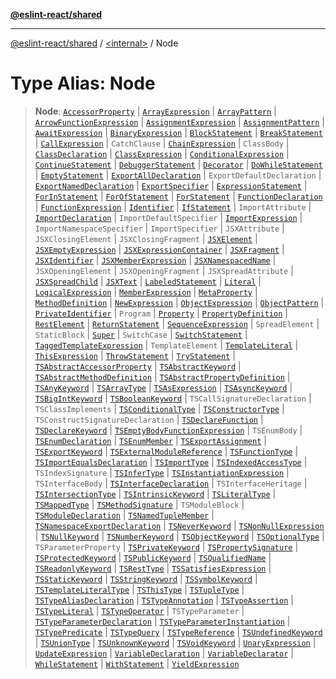 [**@eslint-react/shared**](../../README.md)

***

[@eslint-react/shared](../../README.md) / [\<internal\>](../README.md) / Node

# Type Alias: Node

> **Node**: [`AccessorProperty`](AccessorProperty.md) \| [`ArrayExpression`](../interfaces/ArrayExpression.md) \| [`ArrayPattern`](../interfaces/ArrayPattern.md) \| [`ArrowFunctionExpression`](../interfaces/ArrowFunctionExpression.md) \| [`AssignmentExpression`](../interfaces/AssignmentExpression.md) \| [`AssignmentPattern`](../interfaces/AssignmentPattern.md) \| [`AwaitExpression`](../interfaces/AwaitExpression.md) \| [`BinaryExpression`](../interfaces/BinaryExpression.md) \| [`BlockStatement`](../interfaces/BlockStatement.md) \| [`BreakStatement`](../interfaces/BreakStatement.md) \| [`CallExpression`](../interfaces/CallExpression.md) \| `CatchClause` \| [`ChainExpression`](../interfaces/ChainExpression.md) \| `ClassBody` \| [`ClassDeclaration`](ClassDeclaration.md) \| [`ClassExpression`](../interfaces/ClassExpression.md) \| [`ConditionalExpression`](../interfaces/ConditionalExpression.md) \| [`ContinueStatement`](../interfaces/ContinueStatement.md) \| [`DebuggerStatement`](../interfaces/DebuggerStatement.md) \| [`Decorator`](../interfaces/Decorator.md) \| [`DoWhileStatement`](../interfaces/DoWhileStatement.md) \| [`EmptyStatement`](../interfaces/EmptyStatement.md) \| [`ExportAllDeclaration`](../interfaces/ExportAllDeclaration.md) \| `ExportDefaultDeclaration` \| [`ExportNamedDeclaration`](ExportNamedDeclaration.md) \| [`ExportSpecifier`](ExportSpecifier.md) \| [`ExpressionStatement`](../interfaces/ExpressionStatement.md) \| [`ForInStatement`](../interfaces/ForInStatement.md) \| [`ForOfStatement`](../interfaces/ForOfStatement.md) \| [`ForStatement`](../interfaces/ForStatement.md) \| [`FunctionDeclaration`](FunctionDeclaration.md) \| [`FunctionExpression`](../interfaces/FunctionExpression.md) \| [`Identifier`](../interfaces/Identifier.md) \| [`IfStatement`](../interfaces/IfStatement.md) \| `ImportAttribute` \| [`ImportDeclaration`](../interfaces/ImportDeclaration.md) \| `ImportDefaultSpecifier` \| [`ImportExpression`](../interfaces/ImportExpression.md) \| `ImportNamespaceSpecifier` \| `ImportSpecifier` \| `JSXAttribute` \| `JSXClosingElement` \| `JSXClosingFragment` \| [`JSXElement`](../interfaces/JSXElement-1.md) \| [`JSXEmptyExpression`](../interfaces/JSXEmptyExpression.md) \| [`JSXExpressionContainer`](../interfaces/JSXExpressionContainer.md) \| [`JSXFragment`](../interfaces/JSXFragment-1.md) \| [`JSXIdentifier`](../interfaces/JSXIdentifier.md) \| [`JSXMemberExpression`](../interfaces/JSXMemberExpression.md) \| [`JSXNamespacedName`](../interfaces/JSXNamespacedName.md) \| `JSXOpeningElement` \| `JSXOpeningFragment` \| `JSXSpreadAttribute` \| [`JSXSpreadChild`](../interfaces/JSXSpreadChild.md) \| [`JSXText`](../interfaces/JSXText-1.md) \| [`LabeledStatement`](../interfaces/LabeledStatement.md) \| [`Literal`](Literal.md) \| [`LogicalExpression`](../interfaces/LogicalExpression.md) \| [`MemberExpression`](MemberExpression.md) \| [`MetaProperty`](../interfaces/MetaProperty.md) \| [`MethodDefinition`](MethodDefinition.md) \| [`NewExpression`](../interfaces/NewExpression.md) \| [`ObjectExpression`](../interfaces/ObjectExpression.md) \| [`ObjectPattern`](../interfaces/ObjectPattern.md) \| [`PrivateIdentifier`](../interfaces/PrivateIdentifier.md) \| `Program` \| [`Property`](Property.md) \| [`PropertyDefinition`](PropertyDefinition.md) \| [`RestElement`](../interfaces/RestElement.md) \| [`ReturnStatement`](../interfaces/ReturnStatement.md) \| [`SequenceExpression`](../interfaces/SequenceExpression.md) \| `SpreadElement` \| `StaticBlock` \| [`Super`](../interfaces/Super.md) \| `SwitchCase` \| [`SwitchStatement`](../interfaces/SwitchStatement.md) \| [`TaggedTemplateExpression`](../interfaces/TaggedTemplateExpression.md) \| `TemplateElement` \| [`TemplateLiteral`](../interfaces/TemplateLiteral.md) \| [`ThisExpression`](../interfaces/ThisExpression.md) \| [`ThrowStatement`](../interfaces/ThrowStatement.md) \| [`TryStatement`](../interfaces/TryStatement.md) \| [`TSAbstractAccessorProperty`](TSAbstractAccessorProperty.md) \| [`TSAbstractKeyword`](../interfaces/TSAbstractKeyword.md) \| [`TSAbstractMethodDefinition`](TSAbstractMethodDefinition.md) \| [`TSAbstractPropertyDefinition`](TSAbstractPropertyDefinition.md) \| [`TSAnyKeyword`](../interfaces/TSAnyKeyword.md) \| [`TSArrayType`](../interfaces/TSArrayType.md) \| [`TSAsExpression`](../interfaces/TSAsExpression.md) \| [`TSAsyncKeyword`](../interfaces/TSAsyncKeyword.md) \| [`TSBigIntKeyword`](../interfaces/TSBigIntKeyword.md) \| [`TSBooleanKeyword`](../interfaces/TSBooleanKeyword.md) \| `TSCallSignatureDeclaration` \| `TSClassImplements` \| [`TSConditionalType`](../interfaces/TSConditionalType.md) \| [`TSConstructorType`](../interfaces/TSConstructorType.md) \| `TSConstructSignatureDeclaration` \| [`TSDeclareFunction`](TSDeclareFunction.md) \| [`TSDeclareKeyword`](../interfaces/TSDeclareKeyword.md) \| [`TSEmptyBodyFunctionExpression`](../interfaces/TSEmptyBodyFunctionExpression.md) \| `TSEnumBody` \| [`TSEnumDeclaration`](../interfaces/TSEnumDeclaration.md) \| [`TSEnumMember`](TSEnumMember.md) \| [`TSExportAssignment`](../interfaces/TSExportAssignment.md) \| [`TSExportKeyword`](../interfaces/TSExportKeyword.md) \| [`TSExternalModuleReference`](../interfaces/TSExternalModuleReference.md) \| [`TSFunctionType`](../interfaces/TSFunctionType.md) \| [`TSImportEqualsDeclaration`](TSImportEqualsDeclaration.md) \| [`TSImportType`](../interfaces/TSImportType.md) \| [`TSIndexedAccessType`](../interfaces/TSIndexedAccessType.md) \| `TSIndexSignature` \| [`TSInferType`](../interfaces/TSInferType.md) \| [`TSInstantiationExpression`](../interfaces/TSInstantiationExpression.md) \| `TSInterfaceBody` \| [`TSInterfaceDeclaration`](../interfaces/TSInterfaceDeclaration.md) \| `TSInterfaceHeritage` \| [`TSIntersectionType`](../interfaces/TSIntersectionType.md) \| [`TSIntrinsicKeyword`](../interfaces/TSIntrinsicKeyword.md) \| [`TSLiteralType`](../interfaces/TSLiteralType.md) \| [`TSMappedType`](../interfaces/TSMappedType.md) \| [`TSMethodSignature`](TSMethodSignature.md) \| `TSModuleBlock` \| [`TSModuleDeclaration`](TSModuleDeclaration.md) \| [`TSNamedTupleMember`](../interfaces/TSNamedTupleMember.md) \| [`TSNamespaceExportDeclaration`](../interfaces/TSNamespaceExportDeclaration.md) \| [`TSNeverKeyword`](../interfaces/TSNeverKeyword.md) \| [`TSNonNullExpression`](../interfaces/TSNonNullExpression.md) \| [`TSNullKeyword`](../interfaces/TSNullKeyword.md) \| [`TSNumberKeyword`](../interfaces/TSNumberKeyword.md) \| [`TSObjectKeyword`](../interfaces/TSObjectKeyword.md) \| [`TSOptionalType`](../interfaces/TSOptionalType.md) \| `TSParameterProperty` \| [`TSPrivateKeyword`](../interfaces/TSPrivateKeyword.md) \| [`TSPropertySignature`](TSPropertySignature.md) \| [`TSProtectedKeyword`](../interfaces/TSProtectedKeyword.md) \| [`TSPublicKeyword`](../interfaces/TSPublicKeyword.md) \| [`TSQualifiedName`](../interfaces/TSQualifiedName.md) \| [`TSReadonlyKeyword`](../interfaces/TSReadonlyKeyword.md) \| [`TSRestType`](../interfaces/TSRestType.md) \| [`TSSatisfiesExpression`](../interfaces/TSSatisfiesExpression.md) \| [`TSStaticKeyword`](../interfaces/TSStaticKeyword.md) \| [`TSStringKeyword`](../interfaces/TSStringKeyword.md) \| [`TSSymbolKeyword`](../interfaces/TSSymbolKeyword.md) \| [`TSTemplateLiteralType`](../interfaces/TSTemplateLiteralType.md) \| [`TSThisType`](../interfaces/TSThisType.md) \| [`TSTupleType`](../interfaces/TSTupleType.md) \| [`TSTypeAliasDeclaration`](../interfaces/TSTypeAliasDeclaration.md) \| [`TSTypeAnnotation`](../interfaces/TSTypeAnnotation.md) \| [`TSTypeAssertion`](../interfaces/TSTypeAssertion.md) \| [`TSTypeLiteral`](../interfaces/TSTypeLiteral.md) \| [`TSTypeOperator`](../interfaces/TSTypeOperator.md) \| `TSTypeParameter` \| [`TSTypeParameterDeclaration`](../interfaces/TSTypeParameterDeclaration.md) \| [`TSTypeParameterInstantiation`](../interfaces/TSTypeParameterInstantiation.md) \| [`TSTypePredicate`](../interfaces/TSTypePredicate.md) \| [`TSTypeQuery`](../interfaces/TSTypeQuery.md) \| [`TSTypeReference`](../interfaces/TSTypeReference.md) \| [`TSUndefinedKeyword`](../interfaces/TSUndefinedKeyword.md) \| [`TSUnionType`](../interfaces/TSUnionType.md) \| [`TSUnknownKeyword`](../interfaces/TSUnknownKeyword.md) \| [`TSVoidKeyword`](../interfaces/TSVoidKeyword.md) \| [`UnaryExpression`](../interfaces/UnaryExpression.md) \| [`UpdateExpression`](../interfaces/UpdateExpression.md) \| [`VariableDeclaration`](VariableDeclaration.md) \| [`VariableDeclarator`](VariableDeclarator.md) \| [`WhileStatement`](../interfaces/WhileStatement.md) \| [`WithStatement`](../interfaces/WithStatement.md) \| [`YieldExpression`](../interfaces/YieldExpression.md)
